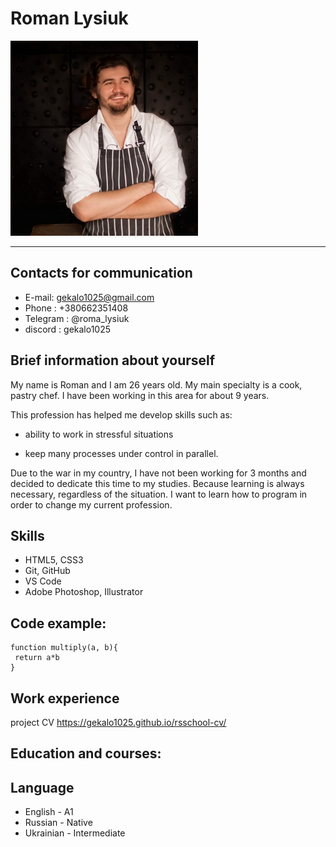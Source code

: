 # Roman Lysiuk


![my-photo](image/photo.jpg) 

---
## Contacts for communication
* E-mail: gekalo1025@gmail.com
* Phone : +380662351408
* Telegram : @roma_lysiuk
* discord : gekalo1025
## Brief information about yourself
My name is Roman and I am 26 years old. My main specialty is a cook, pastry chef. I have been working in this area for about 9 years. 

This profession has helped me develop skills such as:

* ability to work in stressful situations

* keep many processes under control in parallel.

 Due to the war in my country, I have not been working for 3 months and decided to dedicate this time to my studies. Because learning is always necessary, regardless of the situation. I want to learn how to program in order to change my current profession.
## Skills
* HTML5, CSS3
* Git, GitHub
* VS Code
* Adobe Photoshop, Illustrator


## Code example:
```
function multiply(a, b){
 return a*b
}
```
## Work experience

project CV  https://gekalo1025.github.io/rsschool-cv/
## Education and courses:
## Language
* English - A1
* Russian - Native
* Ukrainian - Intermediate